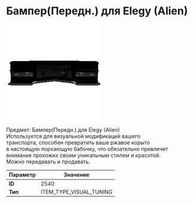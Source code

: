 # Бампер(Передн.) для Elegy (Alien)

![Item Image](../img/2540.webp?raw=true)

Предмет: Бампер(Передн.) для Elegy (Alien)<br>Используется для визуальной модификаций вашего<br>транспорта, способен превратить ваше ржавое корыто<br>в настоящую порхающую бабочку, что обязательно привлечет<br>внимание прохожих своим уникальным стилем и красотой.<br>Можно передавать и продавать.


| Параметр | Значение |
|----------|----------|
| **ID** | 2540 |
| **Тип** | ITEM_TYPE_VISUAL_TUNING |

